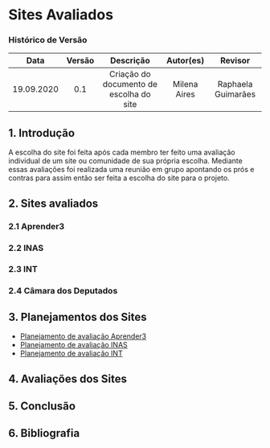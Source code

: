 # Sites Avaliados 

### Histórico de Versão
| Data       | Versão | Descrição                               | Autor(es)    | Revisor            |
|:----------:|:------:|:---------------------------------------:|:------------:|:------------------:|
| 19.09.2020 | 0.1    | Criação do documento de escolha do site | Milena Aires | Raphaela Guimarães |

## 1. Introdução 
A escolha do site foi feita após cada membro ter feito uma avaliação individual de um site ou comunidade de sua própria escolha. Mediante essas avaliações foi realizada uma reunião em grupo apontando os prós e contras para assim então ser feita a escolha do site para o projeto.

## 2. Sites avaliados

### 2.1 Aprender3

### 2.2 INAS

### 2.3 INT

### 2.4 Câmara dos Deputados

## 3. Planejamentos dos Sites 
- [Planejamento de avaliação Aprender3](https://github.com/Interacao-Humano-Computador/2022.2-Camara/blob/main/docs/pages/entrega_1/avaliacoes_sites/planejamento_aprender3.md)
- [Planejamento de avaliação INAS](https://github.com/Interacao-Humano-Computador/2022.2-Camara/blob/main/docs/pages/entrega_1/avaliacoes_sites/planejamento_inas.md)
- [Planejamento de avaliação INT](https://github.com/Interacao-Humano-Computador/2022.2-Camara/blob/main/docs/pages/entrega_1/avaliacoes_sites/planejamento_int.md)

## 4. Avaliações dos Sites

## 5. Conclusão

## 6. Bibliografia 

